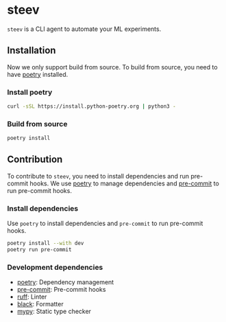 # steev

`steev` is a CLI agent to automate your ML experiments.

## Installation

Now we only support build from source. To build from source, you need to have [poetry](https://python-poetry.org/) installed.

### Install poetry

```bash
curl -sSL https://install.python-poetry.org | python3 -
```

### Build from source

```bash
poetry install
```

## Contribution

To contribute to `steev`, you need to install dependencies and run pre-commit hooks. We use [poetry](https://python-poetry.org/) to manage dependencies and [pre-commit](https://pre-commit.com/) to run pre-commit hooks.

### Install dependencies

Use `poetry` to install dependencies and `pre-commit` to run pre-commit hooks.

```bash
poetry install --with dev
poetry run pre-commit
```

### Development dependencies

- [poetry](https://python-poetry.org/): Dependency management
- [pre-commit](https://pre-commit.com/): Pre-commit hooks
- [ruff](https://github.com/astral-sh/ruff): Linter
- [black](https://github.com/psf/black): Formatter
- [mypy](https://github.com/python/mypy): Static type checker
